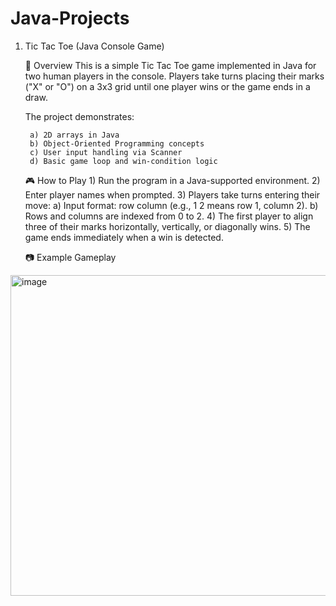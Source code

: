 # Java-Projects


1. Tic Tac Toe (Java Console Game)

   📌 Overview
        This is a simple Tic Tac Toe game implemented in Java for two human players in the console.
    Players take turns placing their marks ("X" or "O") on a 3x3 grid until one player wins or the game ends in a draw.

    The project demonstrates:
   
        a) 2D arrays in Java
        b) Object-Oriented Programming concepts
        c) User input handling via Scanner
        d) Basic game loop and win-condition logic

    🎮 How to Play
        1) Run the program in a Java-supported environment.
        2) Enter player names when prompted.
        3) Players take turns entering their move:
              a) Input format: row column (e.g., 1 2 means row 1, column 2).
              b) Rows and columns are indexed from 0 to 2.
        4) The first player to align three of their marks horizontally, vertically, or diagonally wins.
        5) The game ends immediately when a win is detected.


    📷 Example Gameplay
<img width="521" height="513" alt="image" src="https://github.com/user-attachments/assets/e14da01b-e96c-49ab-ade1-69e6f0f60381" />

